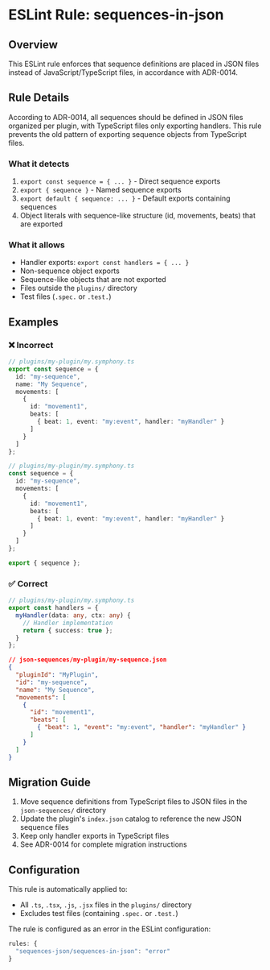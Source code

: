 # ESLint Rule: sequences-in-json

## Overview

This ESLint rule enforces that sequence definitions are placed in JSON files instead of JavaScript/TypeScript files, in accordance with ADR-0014.

## Rule Details

According to ADR-0014, all sequences should be defined in JSON files organized per plugin, with TypeScript files only exporting handlers. This rule prevents the old pattern of exporting sequence objects from TypeScript files.

### What it detects

1. `export const sequence = { ... }` - Direct sequence exports
2. `export { sequence }` - Named sequence exports  
3. `export default { sequence: ... }` - Default exports containing sequences
4. Object literals with sequence-like structure (id, movements, beats) that are exported

### What it allows

- Handler exports: `export const handlers = { ... }`
- Non-sequence object exports
- Sequence-like objects that are not exported
- Files outside the `plugins/` directory
- Test files (`.spec.` or `.test.`)

## Examples

### ❌ Incorrect

```typescript
// plugins/my-plugin/my.symphony.ts
export const sequence = {
  id: "my-sequence",
  name: "My Sequence", 
  movements: [
    {
      id: "movement1",
      beats: [
        { beat: 1, event: "my:event", handler: "myHandler" }
      ]
    }
  ]
};
```

```typescript
// plugins/my-plugin/my.symphony.ts
const sequence = {
  id: "my-sequence",
  movements: [
    {
      id: "movement1", 
      beats: [
        { beat: 1, event: "my:event", handler: "myHandler" }
      ]
    }
  ]
};

export { sequence };
```

### ✅ Correct

```typescript
// plugins/my-plugin/my.symphony.ts
export const handlers = {
  myHandler(data: any, ctx: any) {
    // Handler implementation
    return { success: true };
  }
};
```

```json
// json-sequences/my-plugin/my-sequence.json
{
  "pluginId": "MyPlugin",
  "id": "my-sequence",
  "name": "My Sequence",
  "movements": [
    {
      "id": "movement1",
      "beats": [
        { "beat": 1, "event": "my:event", "handler": "myHandler" }
      ]
    }
  ]
}
```

## Migration Guide

1. Move sequence definitions from TypeScript files to JSON files in the `json-sequences/` directory
2. Update the plugin's `index.json` catalog to reference the new JSON sequence files
3. Keep only handler exports in TypeScript files
4. See ADR-0014 for complete migration instructions

## Configuration

This rule is automatically applied to:
- All `.ts`, `.tsx`, `.js`, `.jsx` files in the `plugins/` directory
- Excludes test files (containing `.spec.` or `.test.`)

The rule is configured as an error in the ESLint configuration:

```javascript
rules: {
  "sequences-json/sequences-in-json": "error"
}
```
